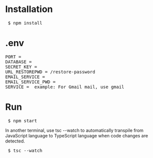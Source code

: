 # Installation

<pre> $ npm install</pre>

# .env
<pre>PORT = 
DATABASE = 
SECRET_KEY = 
URL_RESTOREPWD = <front-end URL where it was deployed>/restore-password
EMAIL_SERVICE = <email to be used for the service>
EMAIL_SERVICE_PWD = 
SERVICE = <email type> example: For Gmail mail, use gmail
</pre>

# Run

<pre> $ npm start </pre>
In another terminal, use tsc --watch to automatically transpile from JavaScript language to TypeScript language when code changes are detected.
<pre> $ tsc --watch</pre>
